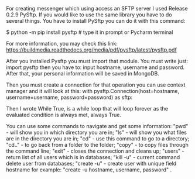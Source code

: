 For creating messenger which using access an SFTP server I used Release 0.2.9 PySftp. 
If you would like to use the same library you have to do several 
things. You have to install PySftp you can do it with this command:

$ python -m pip install pysftp # type it in prompt or Pycharm terminal

For more information, you may check this link: 
https://buildmedia.readthedocs.org/media/pdf/pysftp/latest/pysftp.pdf

After you installed Pysftp you must import that module. You must write just: 
import pysftp then you have to: input hostname, username and password. 
After that, your personal information will be saved in MongoDB.

Then you must create a connection for that operation you can use context manager 
and it will look at this: 
with pysftp.Connection(host=hostname, username=username, password=password) as sftp:

Then I wrote While True, is a while loop that will loop forever as the evaluated condition is always met, 
always True.

You can use some commands to navigate and get some information: 
"pwd" - will show you in which directory you are in; 
"ls" - will show you what files are in the directory you are in; 
"cd" - use this command to go to a directory; 
"cd.." - to go back from a folder to the folder; 
"copy" - to copy files through the command line; 
"exit" - closes the connection and cleans up; 
"users" - return list of all users which is in databases; 
"kill -u" - current command delete user from databases; 
"create -u" - create user with unique field hostname for example: 
    "create -u hostname, username, password" .
